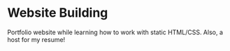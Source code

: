 # Website Building
Portfolio website while learning how to work with static HTML/CSS. Also, a host for my resume!
